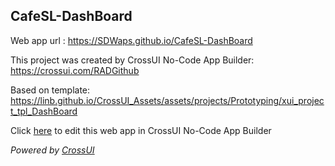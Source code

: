 ## CafeSL-DashBoard
Web app url : https://SDWaps.github.io/CafeSL-DashBoard

This project was created by CrossUI No-Code App Builder: https://crossui.com/RADGithub

Based on template: https://linb.github.io/CrossUI_Assets/assets/projects/Prototyping/xui_project_tpl_DashBoard

Click [here](https://crossui.com/RADGithub/#!from=github&owner=SDWaps&repo=CafeSL-DashBoard) to edit this web app in CrossUI No-Code App Builder

<i>Powered by [CrossUI](https://crossui.com)</i>
